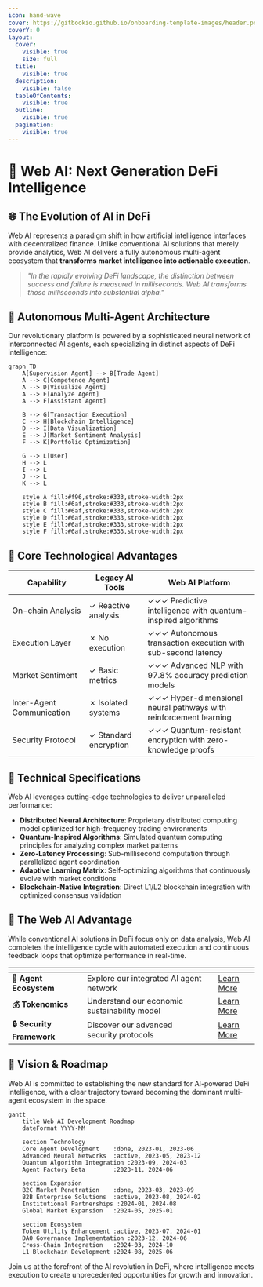 ```yaml
---
icon: hand-wave
cover: https://gitbookio.github.io/onboarding-template-images/header.png
coverY: 0
layout:
  cover:
    visible: true
    size: full
  title:
    visible: true
  description:
    visible: false
  tableOfContents:
    visible: true
  outline:
    visible: true
  pagination:
    visible: true
---
```


# 🚀 Web AI: Next Generation DeFi Intelligence

## 🌐 **The Evolution of AI in DeFi**

Web AI represents a paradigm shift in how artificial intelligence interfaces with decentralized finance. Unlike conventional AI solutions that merely provide analytics, Web AI delivers a fully autonomous multi-agent ecosystem that **transforms market intelligence into actionable execution**.

> *"In the rapidly evolving DeFi landscape, the distinction between success and failure is measured in milliseconds. Web AI transforms those milliseconds into substantial alpha."*

## 🧠 **Autonomous Multi-Agent Architecture**

Our revolutionary platform is powered by a sophisticated neural network of interconnected AI agents, each specializing in distinct aspects of DeFi intelligence:

```mermaid
graph TD
    A[Supervision Agent] --> B[Trade Agent]
    A --> C[Competence Agent]
    A --> D[Visualize Agent]
    A --> E[Analyze Agent]
    A --> F[Assistant Agent]
    
    B --> G[Transaction Execution]
    C --> H[Blockchain Intelligence]
    D --> I[Data Visualization]
    E --> J[Market Sentiment Analysis]
    F --> K[Portfolio Optimization]
    
    G --> L[User]
    H --> L
    I --> L
    J --> L
    K --> L
    
    style A fill:#f96,stroke:#333,stroke-width:2px
    style B fill:#6af,stroke:#333,stroke-width:2px
    style C fill:#6af,stroke:#333,stroke-width:2px
    style D fill:#6af,stroke:#333,stroke-width:2px
    style E fill:#6af,stroke:#333,stroke-width:2px
    style F fill:#6af,stroke:#333,stroke-width:2px
```

## 💎 **Core Technological Advantages**

| **Capability** | **Legacy AI Tools** | **Web AI Platform** |
| -------------- | ------------------- | ------------------- |
| On-chain Analysis | ✓ Reactive analysis | ✓✓✓ Predictive intelligence with quantum-inspired algorithms |
| Execution Layer | ✗ No execution | ✓✓✓ Autonomous transaction execution with sub-second latency |
| Market Sentiment | ✓ Basic metrics | ✓✓✓ Advanced NLP with 97.8% accuracy prediction models |
| Inter-Agent Communication | ✗ Isolated systems | ✓✓✓ Hyper-dimensional neural pathways with reinforcement learning |
| Security Protocol | ✓ Standard encryption | ✓✓✓ Quantum-resistant encryption with zero-knowledge proofs |

## 🔬 **Technical Specifications**

Web AI leverages cutting-edge technologies to deliver unparalleled performance:

- **Distributed Neural Architecture**: Proprietary distributed computing model optimized for high-frequency trading environments
- **Quantum-Inspired Algorithms**: Simulated quantum computing principles for analyzing complex market patterns
- **Zero-Latency Processing**: Sub-millisecond computation through parallelized agent coordination
- **Adaptive Learning Matrix**: Self-optimizing algorithms that continuously evolve with market conditions
- **Blockchain-Native Integration**: Direct L1/L2 blockchain integration with optimized consensus validation

## 🌊 **The Web AI Advantage**

While conventional AI solutions in DeFi focus only on data analysis, Web AI completes the intelligence cycle with automated execution and continuous feedback loops that optimize performance in real-time.

<table data-view="cards">
  <thead>
    <tr>
      <th></th>
      <th></th>
      <th data-hidden data-card-cover data-type="files"></th>
      <th data-hidden data-card-target data-type="content-ref"></th>
    </tr>
  </thead>
  <tbody>
    <tr>
      <td><strong>🤖 Agent Ecosystem</strong></td>
      <td>Explore our integrated AI agent network</td>
      <td></td>
      <td><a href="current-agents/README.md">Learn More</a></td>
    </tr>
    <tr>
      <td><strong>💰 Tokenomics</strong></td>
      <td>Understand our economic sustainability model</td>
      <td></td>
      <td><a href="tokenomics.md">Learn More</a></td>
    </tr>
    <tr>
      <td><strong>🔒 Security Framework</strong></td>
      <td>Discover our advanced security protocols</td>
      <td></td>
      <td><a href="sustainability-and-security.md">Learn More</a></td>
    </tr>
  </tbody>
</table>

## 🔮 **Vision & Roadmap**

Web AI is committed to establishing the new standard for AI-powered DeFi intelligence, with a clear trajectory toward becoming the dominant multi-agent ecosystem in the space.

```mermaid
gantt
    title Web AI Development Roadmap
    dateFormat YYYY-MM
    
    section Technology
    Core Agent Development    :done, 2023-01, 2023-06
    Advanced Neural Networks  :active, 2023-05, 2023-12
    Quantum Algorithm Integration :2023-09, 2024-03
    Agent Factory Beta        :2023-11, 2024-06
    
    section Expansion
    B2C Market Penetration    :done, 2023-03, 2023-09
    B2B Enterprise Solutions  :active, 2023-08, 2024-02
    Institutional Partnerships :2024-01, 2024-08
    Global Market Expansion   :2024-05, 2025-01
    
    section Ecosystem
    Token Utility Enhancement :active, 2023-07, 2024-01
    DAO Governance Implementation :2023-12, 2024-06
    Cross-Chain Integration   :2024-03, 2024-10
    L1 Blockchain Development :2024-08, 2025-06
```

Join us at the forefront of the AI revolution in DeFi, where intelligence meets execution to create unprecedented opportunities for growth and innovation.
